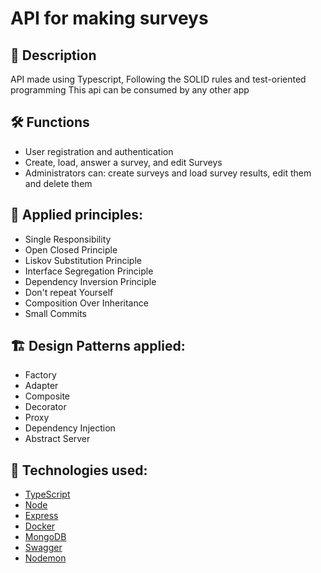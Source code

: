 #  API for making surveys
## 📖 Description
API made using Typescript, Following the SOLID rules and test-oriented programming
This api can be consumed by any other app

## 🛠️ Functions
- User registration and authentication
- Create, load, answer a survey, and edit Surveys
- Administrators can: create surveys and load survey results, edit them and delete them

## 📕 Applied principles:
- Single Responsibility
- Open Closed Principle
- Liskov Substitution Principle
- Interface Segregation Principle
- Dependency Inversion Principle
- Don't repeat Yourself
- Composition Over Inheritance
- Small Commits

## 🏗 Design Patterns applied:
- Factory
- Adapter
- Composite
- Decorator
- Proxy
- Dependency Injection
- Abstract Server

## 📡 Technologies used:
- [TypeScript](https://www.typescriptlang.org/)
- [Node](https://nodejs.org/en)
- [Express](https://expressjs.com/pt-br/)
- [Docker](https://www.docker.com/)
- [MongoDB](https://www.mongodb.com)
- [Swagger](https://swagger.io/)
- [Nodemon](https://www.npmjs.com/package/nodemon)
